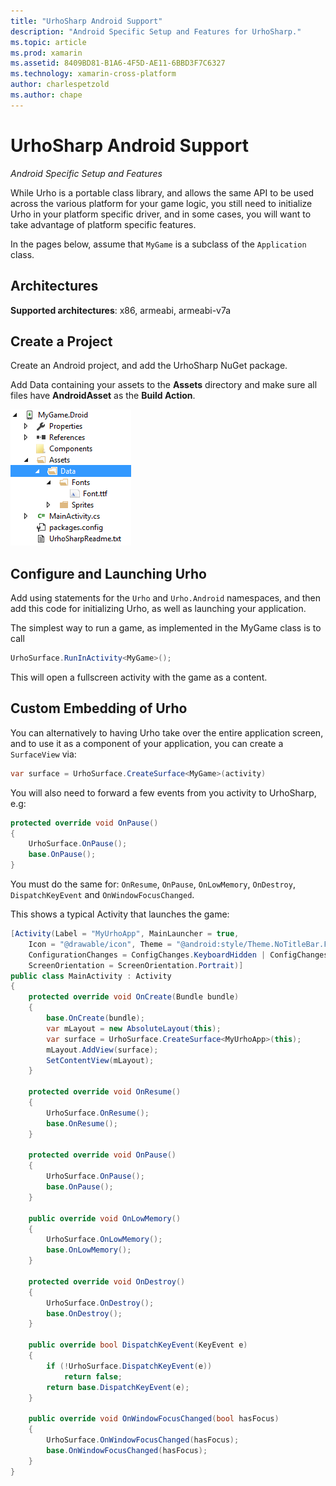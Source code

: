 ```yaml
---
title: "UrhoSharp Android Support"
description: "Android Specific Setup and Features for UrhoSharp."
ms.topic: article
ms.prod: xamarin
ms.assetid: 8409BD81-B1A6-4F5D-AE11-6BBD3F7C6327
ms.technology: xamarin-cross-platform
author: charlespetzold
ms.author: chape
---
```


# UrhoSharp Android Support

_Android Specific Setup and Features_

While Urho is a portable class library, and allows the same API to be
used across the various platform for your game logic, you still need
to initialize Urho in your platform specific driver, and in some
cases, you will want to take advantage of platform specific features.

In the pages below, assume that `MyGame` is a subclass of the
`Application` class.

## Architectures

**Supported architectures**: x86, armeabi, armeabi-v7a

## Create a Project

Create an Android project, and add the UrhoSharp NuGet package.

Add Data containing your assets to the **Assets** directory and make sure all files have **AndroidAsset** as the **Build Action**.

![Project Setup](android-images/image-3.png "Add Data containing the assets to the Assets directory")

## Configure and Launching Urho

Add using statements for the `Urho` and `Urho.Android` namespaces, and
then add this code for initializing Urho, as well as launching your
application.

The simplest way to run a game, as implemented in the MyGame class is
to call

```csharp
UrhoSurface.RunInActivity<MyGame>();
```

This will open a fullscreen activity with the game as a content.

## Custom Embedding of Urho

You can alternatively to having Urho take over the entire application
screen, and to use it as a component of your application, you can
create a `SurfaceView` via:

```csharp
var surface = UrhoSurface.CreateSurface<MyGame>(activity)
```

You will also need to forward a few events from you
activity to UrhoSharp, e.g:

```csharp
protected override void OnPause()
{
	UrhoSurface.OnPause();
	base.OnPause();
}
```

You must do the same for: `OnResume`, `OnPause`, `OnLowMemory`, `OnDestroy`,
`DispatchKeyEvent` and `OnWindowFocusChanged`.

This shows a typical Activity that launches the game:

```csharp
[Activity(Label = "MyUrhoApp", MainLauncher = true,
    Icon = "@drawable/icon", Theme = "@android:style/Theme.NoTitleBar.Fullscreen",
    ConfigurationChanges = ConfigChanges.KeyboardHidden | ConfigChanges.Orientation,
    ScreenOrientation = ScreenOrientation.Portrait)]
public class MainActivity : Activity
{
    protected override void OnCreate(Bundle bundle)
    {
        base.OnCreate(bundle);
        var mLayout = new AbsoluteLayout(this);
        var surface = UrhoSurface.CreateSurface<MyUrhoApp>(this);
        mLayout.AddView(surface);
        SetContentView(mLayout);
    }

    protected override void OnResume()
    {
        UrhoSurface.OnResume();
        base.OnResume();
    }

    protected override void OnPause()
    {
        UrhoSurface.OnPause();
        base.OnPause();
    }

    public override void OnLowMemory()
    {
        UrhoSurface.OnLowMemory();
        base.OnLowMemory();
    }

    protected override void OnDestroy()
    {
        UrhoSurface.OnDestroy();
        base.OnDestroy();
    }

    public override bool DispatchKeyEvent(KeyEvent e)
    {
        if (!UrhoSurface.DispatchKeyEvent(e))
            return false;
        return base.DispatchKeyEvent(e);
    }

    public override void OnWindowFocusChanged(bool hasFocus)
    {
        UrhoSurface.OnWindowFocusChanged(hasFocus);
        base.OnWindowFocusChanged(hasFocus);
    }
}
```

